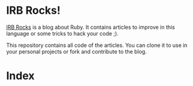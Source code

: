 # IRB Rocks!

[IRB Rocks](http://irb.rocks) is a blog about Ruby. It contains articles to improve in this language or some tricks to hack your code ;).

This repository contains all code of the articles. You can clone it to use in your personal projects or fork and contribute to the blog.

# Index

